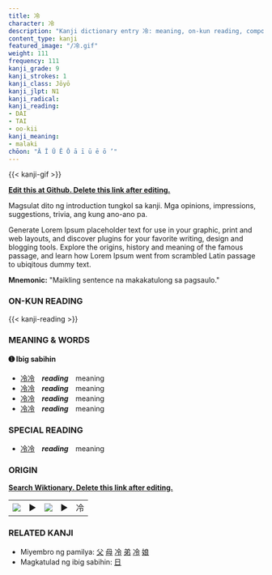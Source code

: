 ```yaml
---
title: 冷
character: 冷
description: "Kanji dictionary entry 冷: meaning, on-kun reading, compounds, origin, related kanji"
content_type: kanji
featured_image: "/冷.gif"
weight: 111
frequency: 111
kanji_grade: 9
kanji_strokes: 1
kanji_class: Jōyō
kanji_jlpt: N1
kanji_radical: 
kanji_reading: 
- DAI
- TAI
- oo-kii
kanji_meaning:
- malaki
chōon: "Ā Ī Ū Ē Ō ā ī ū ē ō ’"
---
```

[//]: # (Don't edit the line below. Kanji animated GIF code is automatically generated.)
{{< kanji-gif >}}

[//]: # (Edit below this line.)

**[Edit this at Github. Delete this link after editing.](https://github.com/tim0g/tim/tree/main/content/kanji/冷/index.md)**

Magsulat dito ng introduction tungkol sa kanji. Mga opinions, impressions, suggestions, trivia, ang kung ano-ano pa.

Generate Lorem Ipsum placeholder text for use in your graphic, print and web layouts, and discover plugins for your favorite writing, design and blogging tools. Explore the origins, history and meaning of the famous passage, and learn how Lorem Ipsum went from scrambled Latin passage to ubiqitous dummy text.
 
**Mnemonic:** "Maikling sentence na makakatulong sa pagsaulo."

### ON-KUN READING

[//]: # (Don't edit the line below. ON-KUN READING code is automatically generated.)
{{< kanji-reading >}}

### MEANING & WORDS

#### ➊ **Ibig sabihin**
  - [冷](../冷)[冷](../冷)　***reading***　meaning
  - [冷](../冷)[冷](../冷)　***reading***　meaning
  - [冷](../冷)[冷](../冷)　***reading***　meaning
  - [冷](../冷)[冷](../冷)　***reading***　meaning

### SPECIAL READING
  - [冷](../冷)[冷](../冷)　***reading***　meaning

### ORIGIN

**[Search Wiktionary. Delete this link after editing.](https://wiktionary.org/wiki/冷)**
<table class="kanji-table"><tr><td>
<img src="60px-冷-bronze.svg.png">
</td><td>▶</td><td>
<img src="60px-冷-oracle.svg.png">
</td><td>▶</td>
<td class="kanji-origin">冷</td>
</tr></table>

### RELATED KANJI
- Miyembro ng pamilya: [父](../父) [母](../母) [冷](../冷) [弟](../弟) [冷](../冷) [娘](../娘)
- Magkatulad ng ibig sabihin: [日](../日)
